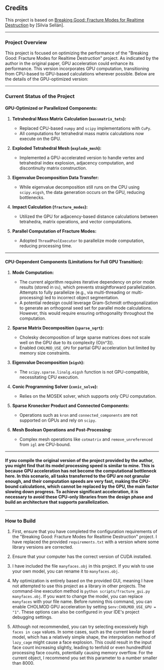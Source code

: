 ## Credits
This project is based on [Breaking Good: Fracture Modes for Realtime Destruction](https://github.com/sgsellan/fracture-modes) by [Silvia Sellán].

---

### Project Overview

This project is focused on optimizing the performance of the "Breaking Good: Fracture Modes for Realtime Destruction" project. As indicated by the author in the original paper, GPU acceleration could enhance its performance. This version incorporates GPU computation, transitioning from CPU-based to GPU-based calculations wherever possible. Below are the details of the GPU-optimized version:

---

### Current Status of the Project

#### GPU-Optimized or Parallelized Components:

1. **Tetrahedral Mass Matrix Calculation (`massmatrix_tets`):**
   - Replaced CPU-based `numpy` and `scipy` implementations with `CuPy`.
   - All computations for tetrahedral mass matrix calculations now execute on the GPU.

2. **Exploded Tetrahedral Mesh (`explode_mesh`):**
   - Implemented a GPU-accelerated version to handle vertex and tetrahedral index explosion, adjacency computation, and discontinuity matrix construction.

3. **Eigenvalue Decomposition Data Transfer:**
   - While eigenvalue decomposition still runs on the CPU using `scipy.eigsh`, the data generation occurs on the GPU, reducing bottlenecks.

4. **Impact Calculation (`fracture_modes`):**
   - Utilized the GPU for adjacency-based distance calculations between tetrahedra, matrix operations, and vector computations.
   
5. **Parallel Computation of Fracture Modes:**
   - Adopted `ThreadPoolExecutor` to parallelize mode computation, reducing processing time.

---

#### CPU-Dependent Components (Limitations for Full GPU Transition):

1. **Mode Computation:**
   - The current algorithm requires iterative dependency on prior mode results (stored in `Us`), which prevents straightforward parallelization. Attempts to fully parallelize (e.g., via multi-threading or multi-processing) led to incorrect object segmentation.
   - A potential redesign could leverage Gram-Schmidt orthogonalization to generate an orthogonal seed set for parallel mode calculations. However, this would require ensuring orthogonality throughout the computation.

2. **Sparse Matrix Decomposition (`sparse_sqrt`):**
   - Cholesky decomposition of large sparse matrices does not scale well on the GPU due to its complexity (O(n^3)).
   - Enabled `CHOLMOD_USE_GPU` for partial GPU acceleration but limited by memory size constraints.

3. **Eigenvalue Decomposition (`eigsh`):**
   - The `scipy.sparse.linalg.eigsh` function is not GPU-compatible, necessitating CPU execution.

4. **Conic Programming Solver (`conic_solve`):**
   - Relies on the MOSEK solver, which supports only CPU computation.

5. **Sparse Kronecker Product and Connected Components:**
   - Operations such as `kron` and `connected_components` are not supported on GPUs and rely on `scipy`.

6. **Mesh Boolean Operations and Post-Processing:**
   - Complex mesh operations like `cotmatrix` and `remove_unreferenced` from `igl` are CPU-bound.

---

#### If you compile the original version of the project provided by the author, you might find that its model processing speed is similar to mine. This is because GPU acceleration has not become the computational bottleneck here. In this scenario, all tasks transferred to the GPU are not granular enough, and their computation speeds are very fast, making the CPU-bound calculations, which cannot be replaced by the GPU, the main factor slowing down progress. To achieve significant acceleration, it is necessary to avoid these CPU-only libraries from the design phase and build an architecture that supports parallelization.

---

### How to Build
1. First, ensure that you have completed the configuration requirements of the "Breaking Good: Fracture Modes for Realtime Destruction" project. I have replaced the provided `requirements.txt` with a version where some library versions are corrected.

2. Ensure that your computer has the correct version of CUDA installed.

3. I have included the file `manyfaces.obj` in this project. If you wish to use your own model, you can rename it to `manyfaces.obj`.

4. My optimization is entirely based on the provided GUI, meaning I have not attempted to use this project as a library in other projects. The command-line execution method is `python scripts/fracture_gui.py manyfaces.obj`. If you want to change the model, you can replace `manyfaces` with your file name. Before running this command, you can enable CHOLMOD GPU acceleration by setting `$env:CHOLMOD_USE_GPU = "1"`. These options can also be configured in your IDE's project debugging settings.

5. Although not recommended, you can try selecting excessively high `faces in cage` values. In some cases, such as the current kevlar board model, which has a relatively simple shape, the interpolation method of `lazy_cage` might cause a face explosion. This could result in the input face count increasing slightly, leading to tenfold or even hundredfold processing face counts, potentially causing memory overflow. For the current object, I recommend you set this parameter to a number smaller than 8000.
